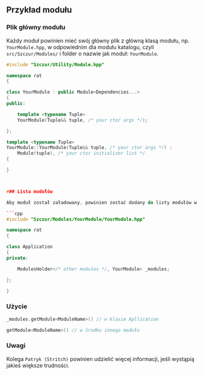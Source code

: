 
Przykład modułu
---------------



### Plik główny modułu

Każdy moduł powinien mieć swój główny plik z główną klasą modułu, np. `YourModule.hpp`, w odpowiednim dla modułu katalogu, czyli `src/Szczur/Modules/` i folder o nazwie jak moduł: `YourModule`.

```cpp
#include "Szczur/Utility/Module.hpp"

namespace rat
{

class YourModule : public Module<Dependencies...>
{
public:

    template <typename Tuple>
    YourModule(Tuple&& tuple, /* your ctor args */);

};

template <typename Tuple>
YourModule::YourModule(Tuple&& tuple, /* your ctor args */) :
    Module(tuple), /* your ctor initializer list */
{

}



### Lista modułów

Aby moduł został załadowany, powinien zostać dodany do listy modułów w `Application.hpp`.

```cpp
#include "Szczur/Modules/YourModule/YourModule.hpp"

namespace rat
{

class Application
{
private:

    ModulesHolder</* other modules */, YourModule> _modules;

};

}
```



### Użycie

```cpp
_modules.getModule<ModuleName>() // w klasie Apllication
```
```cpp
getModule<ModuleName>() // w środku innego modułu
```



### Uwagi

Kolega `Patryk (Stritch)` powinien udzielić więcej informacji, jeśli wystąpią jakieś większe trudności.
